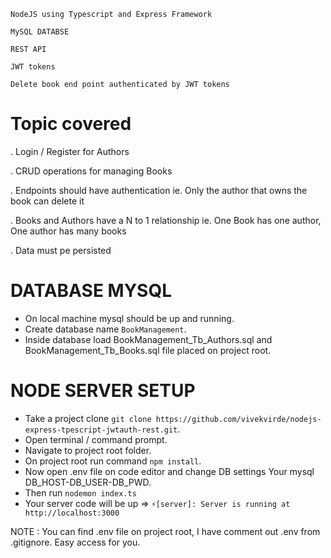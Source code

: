`NodeJS using Typescript and Express Framework`

`MySQL DATABSE`

`REST API`

`JWT tokens`

`Delete book end point authenticated by JWT tokens`


# Topic covered
. Login / Register for Authors

. CRUD operations for managing Books

. Endpoints should have authentication ie. Only the author that owns the book can delete it

. Books and Authors have a N to 1 relationship ie. One Book has one author, One author has
many books

. Data must pe persisted

# DATABASE MYSQL
- On local machine mysql should be up and running.
- Create database name `BookManagement`.
- Inside database load BookManagement_Tb_Authors.sql and  BookManagement_Tb_Books.sql file placed on project root.

# NODE SERVER SETUP
- Take a project clone `git clone https://github.com/vivekvirde/nodejs-express-tpescript-jwtauth-rest.git`. 
- Open terminal / command prompt.
- Navigate to project root folder.
- On project root run command `npm install`.
- Now open .env file on code editor and change DB settings Your mysql DB_HOST-DB_USER-DB_PWD.
- Then run `nodemon index.ts`
- Your server code will be up => `⚡️[server]: Server is running at http://localhost:3000`

NOTE : You can find .env file on project root, I have comment out .env from .gitignore. Easy access for you. 




